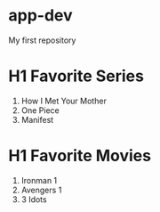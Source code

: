 # app-dev
My first repository
# H1 Favorite Series
1. How I Met Your Mother
2. One Piece
3. Manifest
# H1 Favorite Movies
1. Ironman 1
2. Avengers 1
3. 3 Idots
